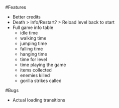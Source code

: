 #Features
* Better credits
* Death > Info/Restart? > Reload level back to start
* Full game info table
	* idle time
	* walking time
	* jumping time
	* falling time
	* hanging time
	* time for level
	* time playing the game
	* items collected
	* enemies killed
	* gorilla strikes called

#Bugs
* Actual loading transitions